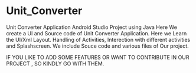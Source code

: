 # Unit_Converter
Unit Converter Application Android Studio Project using Java
Here We create a UI and Source code of Unit Converter Application.
Here we Learn the UI/Xml Layout.
Handling of Activities, Interection with different activities and Splashscreen.
We include Souce code and various files of Our project.

IF YOU LIKE TO ADD SOME FEATURES OR WANT TO CONTRIBUTE IN OUR PROJECT , SO KINDLY GO WITH THEM.
